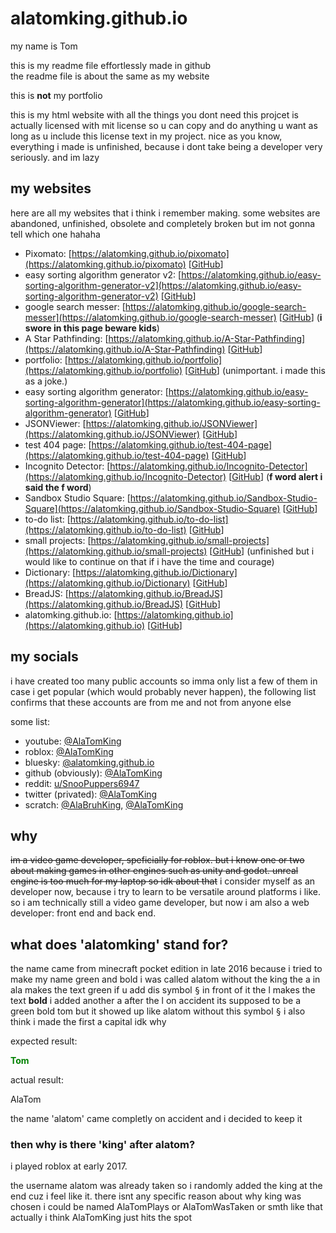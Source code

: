 # alatomking.github.io
my name is Tom

this is my readme file effortlessly made in github<br>
the readme file is about the same as my website

this is **not** my portfolio

this is my html website with all the things you dont need
this projcet is actually licensed with mit license so u can copy and do anything u want as long as u include this license text in my project. nice
as you know, everything i made is unfinished, because i dont take being a developer very seriously. and im lazy

## my websites
here are all my websites that i think i remember making. some websites are abandoned, unfinished, obsolete and completely broken but im not gonna tell which one hahaha

- Pixomato: [https://alatomking.github.io/pixomato](https://alatomking.github.io/pixomato) [[GitHub](https://github.com/AlaTomKing/Pixomato)]
- easy sorting algorithm generator v2: [https://alatomking.github.io/easy-sorting-algorithm-generator-v2](https://alatomking.github.io/easy-sorting-algorithm-generator-v2) [[GitHub](https://github.com/AlaTomKing/easy-sorting-algorithm-generator-v2)]
- google search messer: [https://alatomking.github.io/google-search-messer](https://alatomking.github.io/google-search-messer) [[GitHub](https://github.com/AlaTomKing/google-search-messer/)] (**i swore in this page beware kids**)
- A Star Pathfinding: [https://alatomking.github.io/A-Star-Pathfinding](https://alatomking.github.io/A-Star-Pathfinding) [[GitHub](https://github.com/AlaTomKing/A-Star-Pathfinding)]
- portfolio: [https://alatomking.github.io/portfolio](https://alatomking.github.io/portfolio) [[GitHub](https://github.com/AlaTomKing/portfolio)] (unimportant. i made this as a joke.)
- easy sorting algorithm generator: [https://alatomking.github.io/easy-sorting-algorithm-generator](https://alatomking.github.io/easy-sorting-algorithm-generator) [[GitHub](https://github.com/AlaTomKing/easy-sorting-algorithm-generator)]
- JSONViewer: [https://alatomking.github.io/JSONViewer](https://alatomking.github.io/JSONViewer) [[GitHub](https://github.com/AlaTomKing/JSONViewer)]
- test 404 page: [https://alatomking.github.io/test-404-page](https://alatomking.github.io/test-404-page) [[GitHub](https://github.com/AlaTomKing/test-404-page)]
- Incognito Detector: [https://alatomking.github.io/Incognito-Detector](https://alatomking.github.io/Incognito-Detector) [[GitHub](https://github.com/AlaTomKing/Incognito-Detector)] (**f word alert i said the f word**)
- Sandbox Studio Square: [https://alatomking.github.io/Sandbox-Studio-Square](https://alatomking.github.io/Sandbox-Studio-Square) [[GitHub](https://github.com/AlaTomKing/Sandbox-Studio-Square)]
- to-do list: [https://alatomking.github.io/to-do-list](https://alatomking.github.io/to-do-list) [[GitHub](https://github.com/AlaTomKing/to-do-list)]
- small projects: [https://alatomking.github.io/small-projects](https://alatomking.github.io/small-projects) [[GitHub](https://github.com/AlaTomKing/small-projects)] (unfinished but i would like to continue on that if i have the time and courage)
- Dictionary: [https://alatomking.github.io/Dictionary](https://alatomking.github.io/Dictionary) [[GitHub](https://github.com/AlaTomKing/Dictionary)]
- BreadJS: [https://alatomking.github.io/BreadJS](https://alatomking.github.io/BreadJS) [[GitHub](https://github.com/AlaTomKing/BreadJS)]
- alatomking.github.io: [https://alatomking.github.io](https://alatomking.github.io) [[GitHub](https://github.com/AlaTomKing/alatomking.github.io)]

## my socials
i have created too many public accounts so imma only list a few of them
in case i get popular (which would probably never happen), the following list confirms that these accounts are from me and not from anyone else

some list:
- youtube: [@AlaTomKing](https://www.youtube.com/@AlaTomKing)
- roblox: [@AlaTomKing](https://www.roblox.com/users/277326173)
- bluesky: [@alatomking.github.io](https://bsky.app/profile/alatomking.github.io)
- github (obviously): [@AlaTomKing](https://github.com/AlaTomKing)
- reddit: [u/SnooPuppers6947](https://www.reddit.com/u/SnooPuppers6947)
- twitter (privated): [@AlaTomKing](https://twitter.com/AlaTomKing)
- scratch: [@AlaBruhKing](https://scratch.mit.edu/users/AlaBruhKing), [@AlaTomKing](https://scratch.mit.edu/users/AlaTomKing)

## why
~~im a video game developer, speficially for roblox. but i know one or two about making games in other engines such as unity and godot.
unreal engine is too much for my laptop so idk about that~~
i consider myself as an developer now, because i try to learn to be versatile around platforms i like. so i am technically still a video game developer, but now i am also a web developer: front end and back end.

## what does 'alatomking' stand for?
the name came from minecraft pocket edition in late 2016 because i tried to make my name green and bold
i was called alatom without the king
the a in ala makes the text green if u add dis symbol <kbd>§</kbd> in front of it
the l makes the text <b>bold</b>
i added another a after the l on accident
its supposed to be a green bold tom but it showed up like alatom without this symbol <kbd>§</kbd>
i also think i made the first a capital idk why

expected result:

<span style="color: green">**Tom**</span>

actual result:

AlaTom

the name 'alatom' came completly on accident and i decided to keep it

### then why is there 'king' after alatom?

i played roblox at early 2017.

the username alatom was already taken so i randomly added the king at the end cuz i feel like it. 
there isnt any specific reason about why king was chosen 
i could be named AlaTomPlays or AlaTomWasTaken or smth like that actually 
i think AlaTomKing just hits the spot
